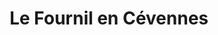 ---
title: "Le Fournil en Cévennes"
url: /saint-roman-de-codieres/le-fournil-en-cevennes/
shop: boulangerie
---